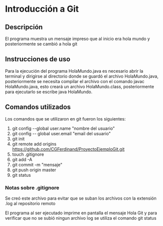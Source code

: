 # Introducción a Git

## Descripción
El programa muestra un mensaje impreso que al inicio era hola mundo y posteriormente se cambió a hola git

## Instrucciones de uso
Para la ejecución del programa HolaMundo.java es necesario abrir la terminal y dirigirse al directorio donde se guardó el archivo HolaMundo.java, posteriormente se necesita compilar el archivo con el comando javac HolaMundo.java, esto creará un archivo HolaMundo.class, posteriormente para ejecutarlo se escribe java HolaMundo.

## Comandos utilizados
Los comandos que se utilizaron en git fueron los siguientes:
1. git config --global user.name "nombre del usuario"
2. git config -- global user.email "email del usuario"
3. git init
4. git remote add origins https://github.com/CGFerdinand/ProyectoEjemploGit.git
5. touch .gitignore
6. git add -A
7. git commit -m "mensaje"
8. git push origin master
9. git status

### Notas sobre .gitignore
Se creó este archivo para evitar que se suban los archivos con la extensión .log al repositorio remoto

El programa al ser ejecutado imprime en pantalla el mensaje Hola Git y para verificar que no se subió ningun archivo log se utiliza el comando git status 